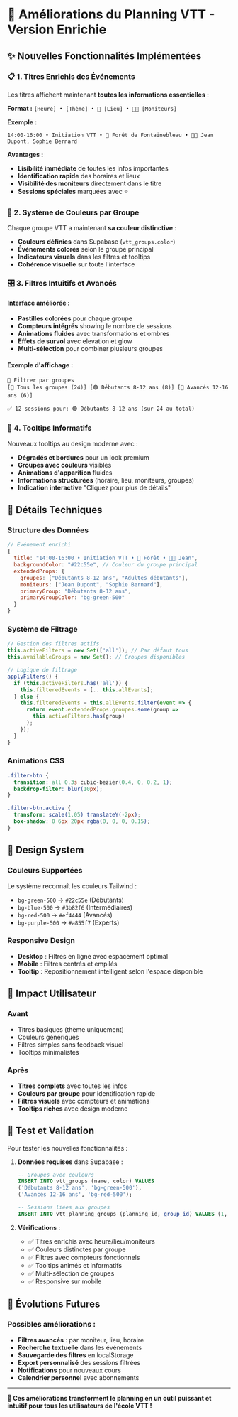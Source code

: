 # 🎯 Améliorations du Planning VTT - Version Enrichie

## ✨ Nouvelles Fonctionnalités Implémentées

### 📋 1. Titres Enrichis des Événements

Les titres affichent maintenant **toutes les informations essentielles** :

**Format :** `[Heure] • [Thème] • 📍 [Lieu] • 👨‍🏫 [Moniteurs]`

**Exemple :** 
```
14:00-16:00 • Initiation VTT • 📍 Forêt de Fontainebleau • 👨‍🏫 Jean Dupont, Sophie Bernard
```

**Avantages :**
- **Lisibilité immédiate** de toutes les infos importantes
- **Identification rapide** des horaires et lieux
- **Visibilité des moniteurs** directement dans le titre
- **Sessions spéciales** marquées avec ⭐

### 🎨 2. Système de Couleurs par Groupe

Chaque groupe VTT a maintenant **sa couleur distinctive** :

- **Couleurs définies** dans Supabase (`vtt_groups.color`)
- **Événements colorés** selon le groupe principal
- **Indicateurs visuels** dans les filtres et tooltips
- **Cohérence visuelle** sur toute l'interface

### 🎛️ 3. Filtres Intuitifs et Avancés

#### Interface améliorée :
- **Pastilles colorées** pour chaque groupe
- **Compteurs intégrés** showing le nombre de sessions
- **Animations fluides** avec transformations et ombres
- **Effets de survol** avec elevation et glow
- **Multi-sélection** pour combiner plusieurs groupes

#### Exemple d'affichage :
```
🎯 Filtrer par groupes
[🔵 Tous les groupes (24)] [🟢 Débutants 8-12 ans (8)] [🔴 Avancés 12-16 ans (6)]

✅ 12 sessions pour: 🟢 Débutants 8-12 ans (sur 24 au total)
```

### 💬 4. Tooltips Informatifs

Nouveaux tooltips au design moderne avec :
- **Dégradés et bordures** pour un look premium
- **Groupes avec couleurs** visibles
- **Animations d'apparition** fluides
- **Informations structurées** (horaire, lieu, moniteurs, groupes)
- **Indication interactive** "Cliquez pour plus de détails"

## 🔧 Détails Techniques

### Structure des Données

```javascript
// Événement enrichi
{
  title: "14:00-16:00 • Initiation VTT • 📍 Forêt • 👨‍🏫 Jean",
  backgroundColor: "#22c55e", // Couleur du groupe principal
  extendedProps: {
    groupes: ["Débutants 8-12 ans", "Adultes débutants"],
    moniteurs: ["Jean Dupont", "Sophie Bernard"],
    primaryGroup: "Débutants 8-12 ans",
    primaryGroupColor: "bg-green-500"
  }
}
```

### Système de Filtrage

```javascript
// Gestion des filtres actifs
this.activeFilters = new Set(['all']); // Par défaut tous
this.availableGroups = new Set(); // Groupes disponibles

// Logique de filtrage
applyFilters() {
  if (this.activeFilters.has('all')) {
    this.filteredEvents = [...this.allEvents];
  } else {
    this.filteredEvents = this.allEvents.filter(event => {
      return event.extendedProps.groupes.some(group => 
        this.activeFilters.has(group)
      );
    });
  }
}
```

### Animations CSS

```css
.filter-btn {
  transition: all 0.3s cubic-bezier(0.4, 0, 0.2, 1);
  backdrop-filter: blur(10px);
}

.filter-btn.active {
  transform: scale(1.05) translateY(-2px);
  box-shadow: 0 6px 20px rgba(0, 0, 0, 0.15);
}
```

## 🎨 Design System

### Couleurs Supportées

Le système reconnaît les couleurs Tailwind :
- `bg-green-500` → `#22c55e` (Débutants)
- `bg-blue-500` → `#3b82f6` (Intermédiaires) 
- `bg-red-500` → `#ef4444` (Avancés)
- `bg-purple-500` → `#a855f7` (Experts)

### Responsive Design

- **Desktop** : Filtres en ligne avec espacement optimal
- **Mobile** : Filtres centrés et empilés
- **Tooltip** : Repositionnement intelligent selon l'espace disponible

## 🚀 Impact Utilisateur

### Avant
- Titres basiques (thème uniquement)
- Couleurs génériques
- Filtres simples sans feedback visuel
- Tooltips minimalistes

### Après  
- **Titres complets** avec toutes les infos
- **Couleurs par groupe** pour identification rapide
- **Filtres visuels** avec compteurs et animations
- **Tooltips riches** avec design moderne

## 📱 Test et Validation

Pour tester les nouvelles fonctionnalités :

1. **Données requises** dans Supabase :
   ```sql
   -- Groupes avec couleurs
   INSERT INTO vtt_groups (name, color) VALUES 
   ('Débutants 8-12 ans', 'bg-green-500'),
   ('Avancés 12-16 ans', 'bg-red-500');
   
   -- Sessions liées aux groupes
   INSERT INTO vtt_planning_groups (planning_id, group_id) VALUES (1, 1);
   ```

2. **Vérifications** :
   - ✅ Titres enrichis avec heure/lieu/moniteurs
   - ✅ Couleurs distinctes par groupe
   - ✅ Filtres avec compteurs fonctionnels
   - ✅ Tooltips animés et informatifs
   - ✅ Multi-sélection de groupes
   - ✅ Responsive sur mobile

## 🔮 Évolutions Futures

### Possibles améliorations :
- **Filtres avancés** : par moniteur, lieu, horaire
- **Recherche textuelle** dans les événements
- **Sauvegarde des filtres** en localStorage
- **Export personnalisé** des sessions filtrées
- **Notifications** pour nouveaux cours
- **Calendrier personnel** avec abonnements

---

**🎯 Ces améliorations transforment le planning en un outil puissant et intuitif pour tous les utilisateurs de l'école VTT !**


